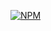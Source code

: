 [![NPM](https://img.shields.io/npm/v/${packageName}.svg)](https://www.npmjs.com/package/${packageName})
